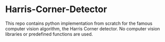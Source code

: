 # Harris-Corner-Detector
This repo contains python implementation from scratch for the famous computer vision algorithm, the Harris Corner detector. No computer vision libraries or predefined functions are used.
